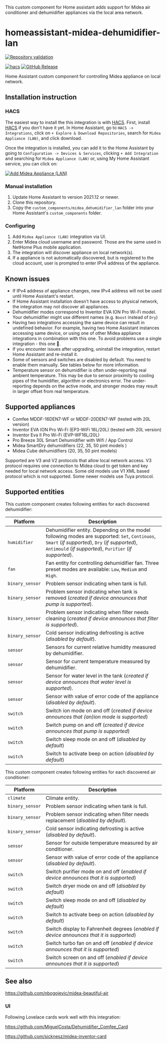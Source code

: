 This custom component for Home assistant adds support for Midea air conditioner and dehumidifier appliances via the local area network.

# homeassistant-midea-dehumidifier-lan

[![Repository validation](https://github.com/nbogojevic/homeassistant-midea-dehumidifier-lan/actions/workflows/validate.yml/badge.svg)](https://github.com/nbogojevic/homeassistant-midea-dehumidifier-lan/actions/workflows/validate.yml)

[![hacs][hacsbadge]][hacs]
[![GitHub Release][releases-shield]][releases]

Home Assistant custom component for controlling Midea appliance on local network.

## Installation instruction

### HACS
The easiest way to install the this integration is with [HACS](https://hacs.xyz/). First, install [HACS](https://hacs.xyz/docs/setup/download) if you don't have it yet. In Home Assistant, go to `HACS -> Integrations`, click on `+ Explore & Download Repositories`, search for `Midea Appliance (LAN)`, and click download.

Once the integration is installed, you can add it to the Home Assistant by going to `Configuration -> Devices & Services`, clicking `+ Add Integration` and searching for `Midea Appliance (LAN)` or, using My Home Assistant service, you can click on:

[![Add Midea Appliance (LAN)][add-integration-badge]][add-integration]

### Manual installation
1. Update Home Assistant to version 2021.12 or newer.
2. Clone this repository.
3. Copy the `custom_components/midea_dehumidifier_lan` folder into your Home Assistant's `custom_components` folder.

### Configuring
1. Add `Midea Appliance (LAN)` integration via UI.
2. Enter Midea cloud username and password. Those are the same used in NetHome Plus mobile application.
3. The integration will discover appliance on local network(s).
4. If a appliance is not automatically discovered, but is registered to the cloud account, user is prompted to enter IPv4 address of the appliance.

## Known issues

* If IPv4 address of appliance changes, new IPv4 address will not be used until Home Assistant's restart.
* If Home Assistant installation doesn't have access to physical network, the integration may not discover all appliances.
* Dehumidifier modes correspond to Inventor EVA ΙΟΝ Pro Wi-Fi model. Your dehumidifier might use different names (e.g. `Boost` instead of `Dry`)
* Having two integrations accessing the same device can result in undefined behavior. For example, having two Home Assistant instances accessing same device, or using one of other Midea appliance integrations in combination with this one. To avoid problems use a single integration - this one 🙂.
* If you encounter issues after upgrading, uninstall the integration, restart Home Assistant and re-install it.
* Some of sensors and switches are disabled by default. You need to enable them manually. See tables below for more information.
* Temperature sensor on dehumidifier is often under-reporting real ambient temperature. This may be due to sensor proximity to cooling pipes of the humidifier, algorithm or electronics error. The under-reporting depends on the active mode, and stronger modes may result in larger offset from real temperature.

## Supported appliances

* Comfee MDDF-16DEN7-WF or MDDF-20DEN7-WF (tested with 20L version)
* Inventor EVA ΙΟΝ Pro Wi-Fi (EP3-WiFi 16L/20L) (tested with 20L version)
* Inventor Eva II Pro Wi-Fi (EVP-WF16L/20L)
* Pro Breeze 30L Smart Dehumidifier with Wifi / App Control
* Midea SmartDry dehumidifiers (22, 35, 50 pint models )
* Midea Cube dehumidifiers (20, 35, 50 pint models)

Supported are V3 and V2 protocols that allow local network access. V3 protocol requires one connection to Midea cloud to get token and key needed for local network access. Some old models use V1 XML based protocol which is not supported. Some newer models use Tuya protocol.

## Supported entities

This custom component creates following entities for each discovered dehumidifier:

Platform | Description
-- | --
`humidifier` | Dehumidifier entity. Depending on the model following modes are supported: `Set`, `Continuos`, `Smart` (_if supported_), `Dry` (_if supported_), `Antimould` (_if supported_), `Purifier` (_if supported_).
`fan` | Fan entity for controlling dehumidifier fan. Three preset modes are available: `Low`, `Medium` and `High`.
`binary_sensor` | Problem sensor indicating when tank is full.
`binary_sensor` | Problem sensor indicating when tank is removed  (_created if device announces that pump is supported_).
`binary_sensor` | Problem sensor indicating when filter needs cleaning (_created if device announces that filter is supported_).
`binary_sensor` | Cold sensor indicating defrosting is active (_disabled by default_).
`sensor` | Sensors for current relative humidity measured by dehumidifier.
`sensor` | Sensor for current temperature measured by dehumidifier.
`sensor` | Sensor for water level in the tank (_created if device announces that water level is supported_).
`sensor` | Sensor with value of error code of the appliance (_disabled by default_).
`switch` | Switch ion mode on and off (_created if device announces that (an)ion mode is supported_)
`switch` | Switch pump on and off (_created if device announces that pump is supported_)
`switch` | Switch sleep mode on and off (_disabled by default_)
`switch` | Switch to activate beep on action (_disabled by default_)


This custom component creates following entities for each discovered air conditioner:

Platform | Description
-- | --
`climate` | Climate entity.
`binary_sensor` | Problem sensor indicating when tank is full.
`binary_sensor` | Problem sensor indicating when filter needs replacement (_disabled by default_).
`binary_sensor` | Cold sensor indicating defrosting is active (_disabled by default_).
`sensor` | Sensor for outside temperature measured by air conditioner.
`sensor` | Sensor with value of error code of the appliance (_disabled by default_).
`switch` | Switch purifier mode on and off (_enabled if device announces that it is supported_)
`switch` | Switch dryer mode on and off (_disabled by default_)
`switch` | Switch sleep mode on and off (_disabled by default_)
`switch` | Switch to activate beep on action (_disabled by default_)
`switch` | Switch display to Fahrenheit degrees (_enabled if device announces that it is supported_)
`switch` | Switch turbo fan on and off (_enabled if device announces that it is supported_)
`switch` | Switch screen on and off (_enabled if device announces that it is supported_)

## See also

https://github.com/nbogojevic/midea-beautiful-air

### UI

Following Lovelace cards work well with this integration:

https://github.com/MiguelCosta/Dehumidifier_Comfee_Card

https://github.com/sicknesz/midea-inventor-card

[add-integration]: https://my.home-assistant.io/redirect/config_flow_start?domain=midea_dehumidifier_lan
[add-integration-badge]: https://my.home-assistant.io/badges/config_flow_start.svg
[hacs]: https://github.com/custom-components/hacs
[hacsbadge]: https://img.shields.io/badge/HACS-Custom-orange.svg?style=flat
[maintenance-shield]: https://img.shields.io/badge/maintainer-Nenad%20Bogojević-blue.svg?style=flat
[releases-shield]: https://img.shields.io/github/release/nbogojevic/homeassistant-midea-dehumidifier-lan.svg?style=flat
[releases]: https://github.com/nbogojevic/homeassistant-midea-dehumidifier-lan/releases